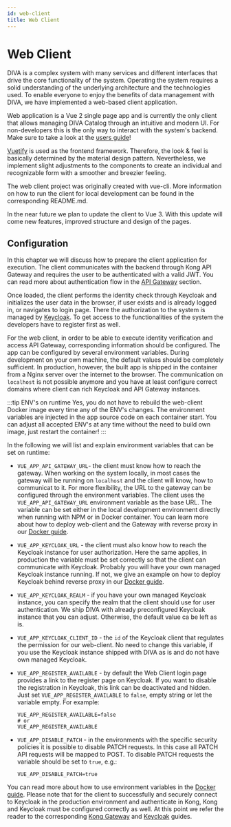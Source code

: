 ```yaml
---
id: web-client
title: Web Client
---
```


# Web Client

DIVA is a complex system with many services and different interfaces that drive the core functionality of the system.
Operating the system requires a solid understanding of the underlying architecture and the technologies used.
To enable everyone to enjoy the benefits of data management with DIVA, we have implemented a web-based client application.

<!-- <div class="flex justify-center">
    <img :src="$withBase('/assets/diva_client.png')" height="500" alt="DIVA Architecture">
</div> -->

Web application is a Vue 2 single page app and is currently the only client that allows managing DIVA Catalog through an 
intuitive and modern UI. For non-developers 
this is the only way to interact with the system's backend. Make sure to take a look at the [users guide](../../user-docs)!

[Vuetify](https://vuetifyjs.com/en/) is used as the frontend framework. Therefore, the look & feel is basically determined by the material design pattern. 
Nevertheless, we implement slight adjustments to the components to create an individual and recognizable form with a smoother and breezier feeling.

The web client project was originally created with vue-cli. More information on how to run the client for local development 
can be found in the corresponding README.md. 

In the near future we plan to update the client to Vue 3. With this update will come new features, improved structure and design of the pages.

## Configuration

In this chapter we will discuss how to prepare the client application for execution. 
The client communicates with the backend through Kong API Gateway and requires the user to be authenticated with a valid JWT.
You can read more about authentication flow in the [API Gateway](gateway) section.

Once loaded, the client performs the identity check through Keycloak and initializes the user data in the browser, if user exists
and is already logged in, or navigates to login page. There the authorization to the system is managed by [Keycloak](keycloak).
To get access to the functionalities of the system the developers have to register first as well.

For the web client, in order to be able to execute identity verification and access API Gateway, corresponding information
should be configured.
The app can be configured by several environment variables. During development on your own machine, the default values should be completely sufficient.
In production, however, the built app is shipped in the container from a Nginx server over the internet to the browser. The communication
on `localhost` is not possible anymore and you have at least configure correct domains where client can rich Keycloak and API Gateway 
instances.

:::tip ENV's on runtime
Yes, you do not have to rebuild the web-client Docker image every time any of the ENV's changes. The environment variables are injected
in the app source code on each container start. You can adjust all accepted ENV's at any time without the need to build own image, just restart the container!
:::

In the following we will list and explain environment variables that can be set on runtime:

+ `VUE_APP_API_GATEWAY_URL`- the client must know how to reach the gateway. When working on the system locally, in most cases the gateway will be running on `localhost`
and the client will know, how to communicat to it. For more flexibility, the URL to the gateway can be configured 
through the environment variables. The client uses the `VUE_APP_API_GATEWAY_URL` environment variable as the base URL.
The variable can be set either in the local development environment directly when running with NPM or in Docker container. You can
learn more about how to deploy web-client and the Gateway with reverse proxy in our [Docker guide](../deployment/docker.html#deployment-with-nginx-reverse-proxy).

+ `VUE_APP_KEYCLOAK_URL`  <Badge type="tip" text="v2.2.0" vertical="middle" /> - the client must also know how to reach the Keycloak instance for user authorization. 
Here the same applies, in production the variable must be set correctly so that the client can communicate with Keycloak. 
Probably you will have your own managed Keycloak instance running. If not, we give an example on how to deploy Keycloak behind reverse
proxy in our [Docker guide](../deployment/docker.html#deployment-with-nginx-reverse-proxy). 
+ `VUE_APP_KEYCLOAK_REALM` <Badge type="tip" text="v2.2.0" vertical="middle" /> - if you have your own managed Keycloak instance, you can specify the realm that the client should
use for user authentication. We ship DIVA with already preconfigured Keycloak instance that you can adjust. Otherwise, the default value ca be left as is.
+ `VUE_APP_KEYCLOAK_CLIENT_ID` <Badge type="tip" text="v2.2.0" vertical="middle" /> - the `id` of the Keycloak client that regulates the permission for our web-client. 
No need to change this variable, if you use the Keycloak instance shipped with DIVA as is and do not have own managed Keycloak.
+ `VUE_APP_REGISTER_AVAILABLE` <Badge type="tip" text="v3" vertical="middle" /> - by default the Web Client login page provides
  a link to the register page on Keycloak. If you want to disable the registration in Keycloak, this link can be deactivated and hidden.
  Just set `VUE_APP_REGISTER_AVAILABLE` to `false`, empty string or let the variable empty. For example:
  ```
  VUE_APP_REGISTER_AVAILABLE=false
  # or
  VUE_APP_REGISTER_AVAILABLE
  ```
+ `VUE_APP_DISABLE_PATCH` <Badge type="tip" text="v3.3.1" vertical="middle" /> - in the environments with the specific security
  policies it is possible to disable PATCH requests. In this case all PATCH API requests will be mapped to POST. To disable PATCH requests
  the variable should be set to `true`, e.g.:
  ```
  VUE_APP_DISABLE_PATCH=true
  ```

You can read more about how to use environment variables in the [Docker guide](../deployment/docker.html#environment-variables).
Please note that for the client to successfully and securely connect to Keycloak in the production environment and authenticate 
in Kong, Kong and Keycloak must be configured correctly as well. At this point we refer the reader to the corresponding 
[Kong Gateway](gateway) and [Keycloak](keycloak) guides.
